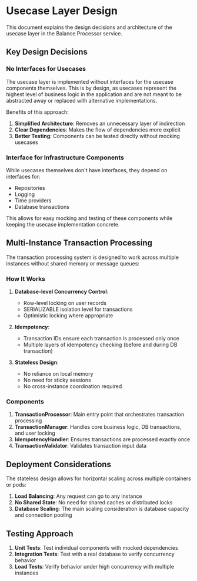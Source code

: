 # Usecase Layer Design

This document explains the design decisions and architecture of the usecase layer in the Balance Processor service.

## Key Design Decisions

### No Interfaces for Usecases

The usecase layer is implemented without interfaces for the usecase components themselves. This is by design, as usecases represent the highest level of business logic in the application and are not meant to be abstracted away or replaced with alternative implementations.

Benefits of this approach:
1. **Simplified Architecture**: Removes an unnecessary layer of indirection
2. **Clear Dependencies**: Makes the flow of dependencies more explicit
3. **Better Testing**: Components can be tested directly without mocking usecases

### Interface for Infrastructure Components

While usecases themselves don't have interfaces, they depend on interfaces for:
- Repositories
- Logging
- Time providers
- Database transactions

This allows for easy mocking and testing of these components while keeping the usecase implementation concrete.

## Multi-Instance Transaction Processing

The transaction processing system is designed to work across multiple instances without shared memory or message queues:

### How It Works

1. **Database-level Concurrency Control**:
   - Row-level locking on user records
   - SERIALIZABLE isolation level for transactions
   - Optimistic locking where appropriate

2. **Idempotency**:
   - Transaction IDs ensure each transaction is processed only once
   - Multiple layers of idempotency checking (before and during DB transaction)

3. **Stateless Design**:
   - No reliance on local memory
   - No need for sticky sessions
   - No cross-instance coordination required

### Components

1. **TransactionProcessor**: Main entry point that orchestrates transaction processing
2. **TransactionManager**: Handles core business logic, DB transactions, and user locking
3. **IdempotencyHandler**: Ensures transactions are processed exactly once
4. **TransactionValidator**: Validates transaction input data

## Deployment Considerations

The stateless design allows for horizontal scaling across multiple containers or pods:

1. **Load Balancing**: Any request can go to any instance
2. **No Shared State**: No need for shared caches or distributed locks
3. **Database Scaling**: The main scaling consideration is database capacity and connection pooling

## Testing Approach

1. **Unit Tests**: Test individual components with mocked dependencies
2. **Integration Tests**: Test with a real database to verify concurrency behavior
3. **Load Tests**: Verify behavior under high concurrency with multiple instances 